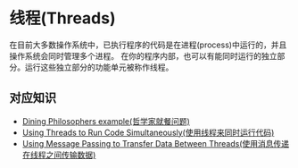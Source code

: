 # 线程(Threads)

在目前大多数操作系统中，已执行程序的代码是在进程(process)中运行的，并且操作系统会同时管理多个进程。
在你的程序内部，也可以有能同时运行的独立部分。运行这些独立部分的功能单元被称作线程。

## 对应知识

- [Dining Philosophers example(哲学家就餐问题)](https://doc.rust-lang.org/1.4.0/book/dining-philosophers.html)
- [Using Threads to Run Code Simultaneously(使用线程来同时运行代码)](https://doc.rust-lang.org/book/ch16-01-threads.html)
- [Using Message Passing to Transfer Data Between Threads(使用消息传递在线程之间传输数据)](https://doc.rust-lang.org/book/ch16-02-message-passing.html)
